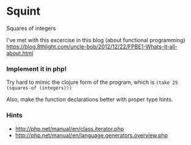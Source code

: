 # Squint

Squares of integers

I've met with this excercise in this blog (about functional programming) https://blog.8thlight.com/uncle-bob/2012/12/22/FPBE1-Whats-it-all-about.html

### Implement it in php!

Try hard to mimic the clojure form of the program, which is `(take 25 (squares-of (integers)))`

Also, make the function declarations better with proper type hints.

### Hints

- http://php.net/manual/en/class.iterator.php
- http://php.net/manual/en/language.generators.overview.php

